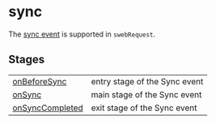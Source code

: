 # sync
The [sync event](https://developer.mozilla.org/en-US/docs/Web/API/SyncEvent) is supported in `swebRequest`. 


## Stages
|||
|--|--|
[onBeforeSync](../stages/onBeforeSync.md) | entry stage of the Sync event 
[onSync](../stages/onSync.md) | main stage of the Sync event 
[onSyncCompleted](../stages/onSyncCompleted.md) | exit stage of the Sync event 